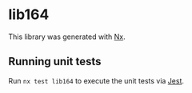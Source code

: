 # lib164

This library was generated with [Nx](https://nx.dev).

## Running unit tests

Run `nx test lib164` to execute the unit tests via [Jest](https://jestjs.io).
